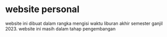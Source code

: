 # website personal
website ini dibuat dalam rangka mengisi waktu liburan akhir semester ganjil 2023. website ini masih dalam tahap pengembangan

